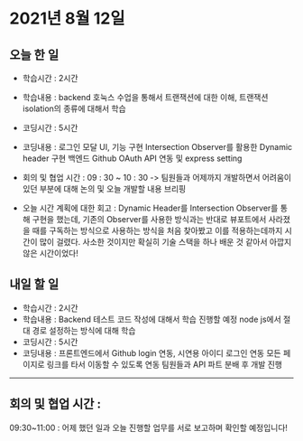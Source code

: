 # 2021년 8월 12일

## 오늘 한 일

- 학습시간 : 2시간
- 학습내용 :
  backend 호눅스 수업을 통해서 트랜잭션에 대한 이해, 트랜잭션 isolation의 종류에 대해서 학습

- 코딩시간 : 5시간
- 코딩내용 :
  로그인 모달 UI, 기능 구현
  Intersection Observer를 활용한 Dynamic header 구현
  백엔드 Github OAuth API 연동 및 express setting

- 회의 및 협업 시간 :
  09 : 30 ~ 10 : 30 -> 팀원들과 어제까지 개발하면서 어려움이 있던 부분에 대해 논의 및 오늘 개발할 내용 브리핑

- 오늘 시간 계획에 대한 회고 :
  Dynamic Header를 Intersection Observer를 통해 구현을 했는데, 기존의 Observer를 사용한 방식과는 반대로
  뷰포트에서 사라졌을 때를 구독하는 방식으로 사용하는 방식을 처음 찾아봤고 이를 적용하는데까지 시간이 많이 걸렸다.
  사소한 것이지만 확실히 기술 스택을 하나 배운 것 같아서 아깝지 않은 시간이었다!

## 내일 할 일

- 학습시간 : 2시간
- 학습내용 :
  Backend 테스트 코드 작성에 대해서 학습 진행할 예정
  node js에서 절대 경로 설정하는 방식에 대해 학습
- 코딩시간 : 5시간
- 코딩내용 :
  프론트엔드에서 Github login 연동, 시연용 아이디 로그인 연동
  모든 페이지로 링크를 타서 이동할 수 있도록 연동
  팀원들과 API 파트 분배 후 개발 진행

---

## 회의 및 협업 시간 :

09:30~11:00 : 어제 했던 일과 오늘 진행할 업무를 서로 보고하며 확인할 예정입니다!
